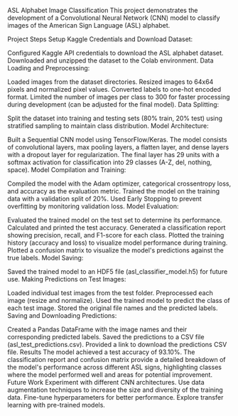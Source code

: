 ASL Alphabet Image Classification
This project demonstrates the development of a Convolutional Neural Network (CNN) model to classify images of the American Sign Language (ASL) alphabet.

Project Steps
Setup Kaggle Credentials and Download Dataset:

Configured Kaggle API credentials to download the ASL alphabet dataset.
Downloaded and unzipped the dataset to the Colab environment.
Data Loading and Preprocessing:

Loaded images from the dataset directories.
Resized images to 64x64 pixels and normalized pixel values.
Converted labels to one-hot encoded format.
Limited the number of images per class to 300 for faster processing during development (can be adjusted for the final model).
Data Splitting:

Split the dataset into training and testing sets (80% train, 20% test) using stratified sampling to maintain class distribution.
Model Architecture:

Built a Sequential CNN model using TensorFlow/Keras.
The model consists of convolutional layers, max pooling layers, a flatten layer, and dense layers with a dropout layer for regularization.
The final layer has 29 units with a softmax activation for classification into 29 classes (A-Z, del, nothing, space).
Model Compilation and Training:

Compiled the model with the Adam optimizer, categorical crossentropy loss, and accuracy as the evaluation metric.
Trained the model on the training data with a validation split of 20%.
Used Early Stopping to prevent overfitting by monitoring validation loss.
Model Evaluation:

Evaluated the trained model on the test set to determine its performance.
Calculated and printed the test accuracy.
Generated a classification report showing precision, recall, and F1-score for each class.
Plotted the training history (accuracy and loss) to visualize model performance during training.
Plotted a confusion matrix to visualize the model's predictions against the true labels.
Model Saving:

Saved the trained model to an HDF5 file (asl_classifier_model.h5) for future use.
Making Predictions on Test Images:

Loaded individual test images from the test folder.
Preprocessed each image (resize and normalize).
Used the trained model to predict the class of each test image.
Stored the original file names and the predicted labels.
Saving and Downloading Predictions:

Created a Pandas DataFrame with the image names and their corresponding predicted labels.
Saved the predictions to a CSV file (asl_test_predictions.csv).
Provided a link to download the predictions CSV file.
Results
The model achieved a test accuracy of 93.10%.
The classification report and confusion matrix provide a detailed breakdown of the model's performance across different ASL signs, highlighting classes where the model performed well and areas for potential improvement.
Future Work
Experiment with different CNN architectures.
Use data augmentation techniques to increase the size and diversity of the training data.
Fine-tune hyperparameters for better performance.
Explore transfer learning with pre-trained models.
